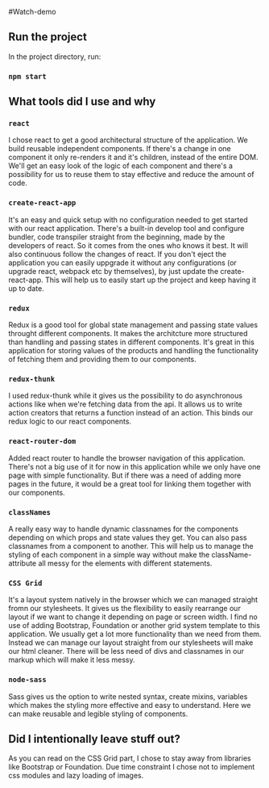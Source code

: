 #Watch-demo

## Run the project

In the project directory, run: 

### `npm start`

## What tools did I use and why

### `react`
I chose react to get a good architectural structure of the application. We build reusable independent components. If there's a change in one component it only re-renders it and it's children, instead of the entire DOM. We'll get an easy look of the logic of each component and there's a possibility for us to reuse them to stay effective and reduce the amount of code.


###  `create-react-app`
It's an easy and quick setup with no configuration needed to get started with our react application.
There's a built-in develop tool and configure bundler, code transpiler straight from the beginning, made by the developers of react. 
So it comes from the ones who knows it best. It will also continuous follow the changes of react. 
If you don't eject the application you can easily uppgrade it without any configurations (or upgrade react, webpack etc by themselves), by just update the create-react-app. This will help us to easily start up the project and keep having it up to date.

### `redux`
Redux is a good tool for global state management and passing state values throught different components. It makes the architcture 
more structured than handling and passing states in different components. It's great in this application for storing values of the products and handling the functionality of fetching them and providing them to our components.

### `redux-thunk`
I used redux-thunk while it gives us the possibility to do asynchronous actions like when we're fetching data from the api. 
It allows us to write action creators that returns a function instead of an action. This binds our redux logic to our react components.

### `react-router-dom`
Added react router to handle the browser navigation of this application. There's not a big use of it for now in this application while we only have one page with simple functionality. But if there was a need of adding more pages in the future, it would be a great tool for linking them together with our components.


### `classNames`
A really easy way to handle dynamic classnames for the components depending on which props and state values they get. You can also pass classnames from a component to another. This will help us to manage the styling of each component in a simple way without make the className-attribute all messy for the elements with different statements.

### `CSS Grid`
It's a layout system natively in the browser which we can managed straight fromn our stylesheets.
It gives us the flexibility to easily rearrange our layout if we want to change it depending on page or screen width.
I find no use of adding Bootstrap, Foundation or another grid system template to this application. We usually get a lot more functionality than we need from them. Instead we can manage our layout straight from our stylesheets will make our html cleaner. There will be less need of divs and classnames in our markup which will make it less messy.

### `node-sass`
Sass gives us the option to write nested syntax, create mixins, variables which makes the styling more effective and easy to understand. Here we can make reusable and legible styling of components.


## Did I intentionally leave stuff out?
As you can read on the CSS Grid part, I chose to stay away from libraries like Bootstrap or Foundation.
Due time constraint I chose not to implement css modules and lazy loading of images.